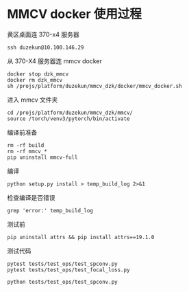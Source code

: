# MMCV docker 使用过程
黄区桌面连 370-x4 服务器
```
ssh duzekun@10.100.146.29
```

从 370-X4 服务器连 mmcv docker
```
docker stop dzk_mmcv
docker rm dzk_mmcv
sh /projs/platform/duzekun/mmcv_dzk/docker/mmcv_docker.sh
```

进入 mmcv 文件夹
```
cd /projs/platform/duzekun/mmcv_dzk/mmcv/
source /torch/venv3/pytorch/bin/activate
```

编译前准备
```
rm -rf build
rm -rf mmcv_*
pip uninstall mmcv-full
```

编译
```
python setup.py install > temp_build_log 2>&1
```

检查编译是否错误
```
grep 'error:' temp_build_log 
```

测试前
```
pip uninstall attrs && pip install attrs==19.1.0
```

测试代码

```
pytest tests/test_ops/test_spconv.py
pytest tests/test_ops/test_focal_loss.py

python tests/test_ops/test_spconv.py

```